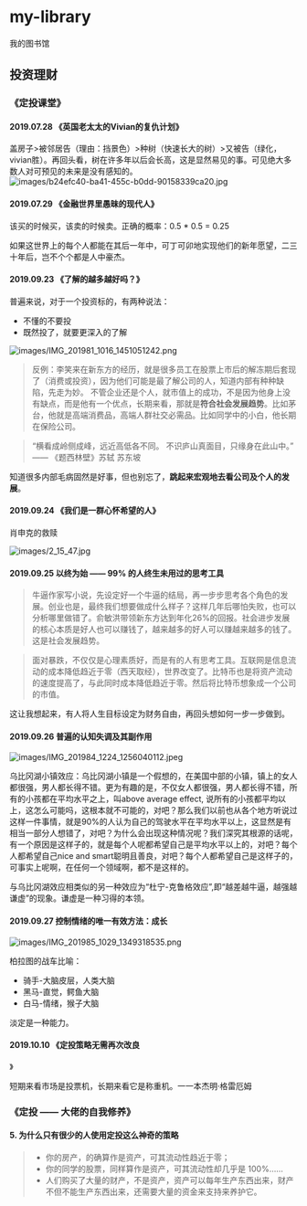 # my-library
我的图书馆

## 投资理财
### 《定投课堂》
#### 2019.07.28 《英国老太太的Vivian的复仇计划》

盖房子>被邻居告（理由：挡景色）>种树（快速长大的树）>又被告（绿化，vivian胜）。再回头看，树在许多年以后会长高，这是显然易见的事。可见绝大多数人对可预见的未来是没有感知的。
![images/b24efc40-ba41-455c-b0dd-90158339ca20.jpg](images/b24efc40-ba41-455c-b0dd-90158339ca20.jpg)

#### 2019.07.29 《金融世界里愚昧的现代人》

该买的时候买，该卖的时候卖。正确的概率：0.5 * 0.5 = 0.25

如果这世界上的每个人都能在其后一年中，可丁可卯地实现他们的新年愿望，二三十年后，岂不个个都是人中豪杰。

#### 2019.09.23 《了解的越多越好吗？》

普遍来说，对于一个投资标的，有两种说法：
* 不懂的不要投
* 既然投了，就要更深入的了解

![images/IMG_201981_1016_1451051242.png](images/IMG_201981_1016_1451051242.png)
> 反例：李笑来在新东方的经历，就是很多员工在股票上市后的解冻期后套现了（消费或投资），因为他们可能是最了解公司的人，知道内部有种种缺陷，先走为妙。
不管企业还是个人，就市值上的成功，不是因为他身上没有缺点，而是他有一个优点，长期来看，那就是**符合社会发展趋势**。比如茅台，他就是高端消费品，高端人群社交必需品。比如同学中的小白，他长期在保险公司。

> “横看成岭侧成峰，远近高低各不同。 不识庐山真面目，只缘身在此山中。” —— 《题西林壁》苏轼 苏东坡

知道很多内部毛病固然是好事，但也别忘了，**跳起来宏观地去看公司及个人的发展**。

#### 2019.09.24 《我们是一群心怀希望的人》

肖申克的救赎

![images/2_15_47.jpg](images/2_15_47.jpg)

#### 2019.09.25 以终为始 —— 99% 的人终生未用过的思考工具

> 牛逼作家写小说，先设定好一个牛逼的结局，再一步步思考各个角色的发展。创业也是，最终我们想要做成什么样子？这样几年后哪怕失败，也可以分析哪里做错了。俞敏洪带领新东方达到年化26%的回报。社会进步发展的核心本质是好人也可以赚钱了，越来越多的好人可以赚越来越多的钱了。这是社会发展趋势。

> 面对暴跌，不仅仅是心理素质好，而是有的人有思考工具。互联网是信息流动的成本降低趋近于零（西天取经），世界改变了。比特币也是将资产流动的速度提高了，与此同时成本降低趋近于零。然后将比特币想象成一个公司的市值。

这让我想起来，有人将人生目标设定为财务自由，再回头想如何一步一步做到。

#### 2019.09.26 普遍的认知失调及其副作用
![images/IMG_201984_1224_1256040112.jpeg](images/IMG_201984_1224_1256040112.jpeg)

乌比冈湖小镇效应：乌比冈湖小镇是一个假想的，在美国中部的小镇，镇上的女人都很强，男人都长得不错。更为有趣的是，不仅女人都很强，男人都长得不错，所有的小孩都在平均水平之上，叫above average effect, 说所有的小孩都平均以上，这怎么可能吗，这根本就不可能的，对吧？那么我们以前也从各个地方听说过这样一件事情，就是90%的人认为自己的驾驶水平在平均水平以上，这显然是有相当一部分人想错了，对吧？为什么会出现这种情况呢？我们深究其根源的话呢，有一个原因是这样子的，就是每个人呢都希望自己是平均水平以上的，对吧？每个人都希望自己nice and smart聪明且善良，对吧？每个人都希望自己是这样子的，可事实上呢啊，在任何一个领域啊，都不是这样的。

与乌比冈湖效应相类似的另一种效应为“杜宁-克鲁格效应”,即“越差越牛逼，越强越谦虚”的现象。谦虚是一种习得的本领。

#### 2019.09.27 控制情绪的唯一有效方法：成长
![images/IMG_201985_1029_1349318535.png](images/IMG_201985_1029_1349318535.png)

柏拉图的战车比喻：
* 骑手-大脑皮层，人类大脑
* 黑马-直觉，鳄鱼大脑
* 白马-情绪，猴子大脑

淡定是一种能力。

#### 2019.10.10 《定投策略无需再次改良
》

短期来看市场是投票机，长期来看它是称重机。一一本杰明·格雷厄姆

### 《定投 —— 大佬的自我修养》
#### 5. 为什么只有很少的人使用定投这么神奇的策略
> * 你的房产，的确算作是资产，可其流动性趋近于零；
> * 你的同学的股票，同样算作是资产，可其流动性却几乎是 100%……
> * 人们购买了大量的财产，不是资产，资产可以每年生产东西出来，财产不但不能生产东西出来，还需要大量的资金来支持来养护它。
